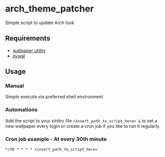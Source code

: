 # arch_theme_patcher
Simple script to update Arch look

## Requirements
+ [wallpaper utility](https://github.com/stoeckmann/xwallpaper) 
+ [pywal](https://github.com/dylanaraps/pywal)

## Usage
### Manual
Simple execute via preferred shell environment 
### Automations
Add the script to your xinitrc file `<insert_path_to_script_here> &` to set a new wallpaper every login or create a cron job if you like to run it regularly. 

### Cron job example - At every 30th minute
```
*/30 * * * * <insert_path_to_script_here>
```

